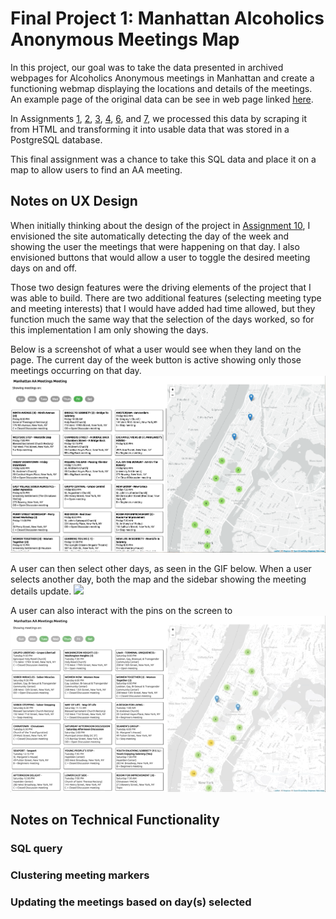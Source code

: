 # Final Project 1: Manhattan Alcoholics Anonymous Meetings Map

In this project, our goal was to take the data presented in archived webpages for Alcoholics Anonymous meetings in Manhattan and create a functioning webmap displaying the locations and details of the meetings. An example page of the original data can be see in web page linked [here](https://parsons.nyc/aa/m08.html).

In Assignments [1](), [2](), [3](), [4](), [6](), and [7](), we processed this data by scraping it from HTML and transforming it into usable data that was stored in a PostgreSQL database.

This final assignment was a chance to take this SQL data and place it on a map to allow users to find an AA meeting.

## Notes on UX Design
When initially thinking about the design of the project in [Assignment 10](https://github.com/emilyrbowe/data-structures/tree/master/week_10), I envisioned the site automatically detecting the day of the week and showing the user the meetings that were happening on that day. I also envisioned buttons that would allow a user to toggle the desired meeting days on and off.

Those two design features were the driving elements of the project that I was able to build. There are two additional features (selecting meeting type and meeting interests) that I would have added had time allowed, but they function much the same way that the selection of the days worked, so for this implementation I am only showing the days.

Below is a screenshot of what a user would see when they land on the page. The current day of the week button is active showing only those meetings occurring on that day.
![](writeup_media/aa_map_1.png)

A user can then select other days, as seen in the GIF below. When a user selects another day, both the map and the sidebar showing the meeting details update.
![](https://github.com/emilyrbowe/data-structures/blob/master/final_app/writeup_media/aa_map_days.gif)

A user can also interact with the pins on the screen to
![](https://github.com/emilyrbowe/data-structures/blob/master/final_app/writeup_media/aa_map_popups.gif)


## Notes on Technical Functionality
### SQL query


### Clustering meeting markers


### Updating the meetings based on day(s) selected
